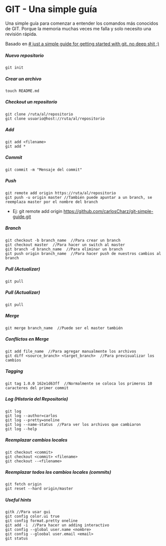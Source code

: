 GIT - Una simple guía
================

Una simple guía para comenzar a entender los comandos más conocidos de GIT. Porque la memoria muchas veces me falla y solo necesito una revisión rápida.

Basado en [# just a simple guide for getting started with git. no deep shit ;)](http://rogerdudler.github.io/git-guide/)

##### Nuevo repositorio

```git
git init
```

##### Crear un archivo

```git
touch README.md
```

##### Checkout un repositorio

```git
git clone /ruta/al/repositorio
git clone usuario@host://ruta/al/repositorio
```


##### Add

```git
git add <filename>
git add *
```

##### Commit

```git
git commit -m "Mensaje del commit"
```

##### Push

```git
git remote add origin https://ruta/al/repositorio
git push -u origin master //También puede apuntar a un branch, se reemplaza master por el nombre del branch
```
* Ej: git remote add origin https://github.com/carlosCharz/git-simple-guide.git


##### Branch

```git
git checkout -b branch_name  //Para crear un branch
git checkout master  //Para hacer un switch al master
git branch -d branch_name  //Para eliminar un branch
git push origin branch_name  //Para hacer push de nuestros cambios al branch
```

##### Pull (Actualizar)

```git
git pull
```


##### Pull (Actualizar)

```git
git pull
```


##### Merge

```git
git merge branch_name  //Puede ser el master también
```


##### Conflictos en Merge

```git
git add file_name  //Para agregar manualmente los archivos
git diff <source_branch> <target_branch>  //Para previsualizar los cambios
```


##### Tagging

```git
git tag 1.0.0 162e1d63ff  //Normalmente se coloca los primeros 10 caracteres del primer commit
```


##### Log (Historia del Repositorio)

```git
git log
git log --author=carlos
git log --pretty=oneline
git log --name-status  //Para ver los archivos que cambiaron
git log --help
```


##### Reemplazar cambios locales

```git
git checkout <commit>
git checkout <commit> <filename>
git checkout --<filename>
```


##### Reemplazar todos los cambios locales (commits)

```git
git fetch origin
git reset --hard origin/master
```


##### Useful hints

```git
gitk //Para usar gui
git config color.ui true
git config format.pretty oneline
git add -i  //Para hacer un adding interactivo
git config --global user.name <nombre>
git config --gloobal user.email <email>
git status
```

